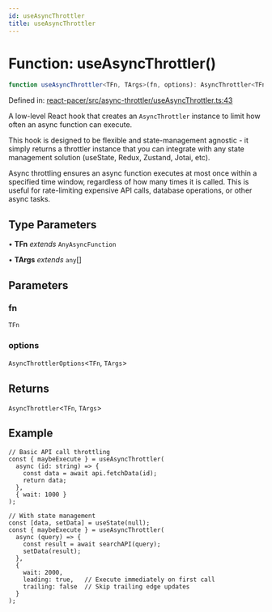 ```yaml
---
id: useAsyncThrottler
title: useAsyncThrottler
---
```


<!-- DO NOT EDIT: this page is autogenerated from the type comments -->

# Function: useAsyncThrottler()

```ts
function useAsyncThrottler<TFn, TArgs>(fn, options): AsyncThrottler<TFn, TArgs>
```

Defined in: [react-pacer/src/async-throttler/useAsyncThrottler.ts:43](https://github.com/TanStack/pacer/blob/main/packages/react-pacer/src/async-throttler/useAsyncThrottler.ts#L43)

A low-level React hook that creates an `AsyncThrottler` instance to limit how often an async function can execute.

This hook is designed to be flexible and state-management agnostic - it simply returns a throttler instance that
you can integrate with any state management solution (useState, Redux, Zustand, Jotai, etc).

Async throttling ensures an async function executes at most once within a specified time window,
regardless of how many times it is called. This is useful for rate-limiting expensive API calls,
database operations, or other async tasks.

## Type Parameters

• **TFn** *extends* `AnyAsyncFunction`

• **TArgs** *extends* `any`[]

## Parameters

### fn

`TFn`

### options

`AsyncThrottlerOptions`\<`TFn`, `TArgs`\>

## Returns

`AsyncThrottler`\<`TFn`, `TArgs`\>

## Example

```tsx
// Basic API call throttling
const { maybeExecute } = useAsyncThrottler(
  async (id: string) => {
    const data = await api.fetchData(id);
    return data;
  },
  { wait: 1000 }
);

// With state management
const [data, setData] = useState(null);
const { maybeExecute } = useAsyncThrottler(
  async (query) => {
    const result = await searchAPI(query);
    setData(result);
  },
  {
    wait: 2000,
    leading: true,   // Execute immediately on first call
    trailing: false  // Skip trailing edge updates
  }
);
```
